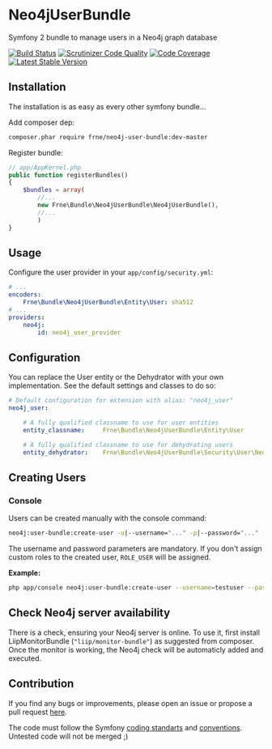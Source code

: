 Neo4jUserBundle
===============

Symfony 2 bundle to manage users in a Neo4j graph database

[![Build Status](https://travis-ci.org/swiss-php-friends/Neo4jUserBundle.svg?branch=master)](https://travis-ci.org/swiss-php-friends/Neo4jUserBundle) [![Scrutinizer Code Quality](https://scrutinizer-ci.com/g/frne/Neo4jUserBundle/badges/quality-score.png?s=59f1833cfc72c484f605f50f7965d67bbcdcc2b7)](https://scrutinizer-ci.com/g/frne/Neo4jUserBundle/) [![Code Coverage](https://scrutinizer-ci.com/g/frne/Neo4jUserBundle/badges/coverage.png?s=52c98b9d7def1b62cf71eed0defa7f9cdee12eb7)](https://scrutinizer-ci.com/g/frne/Neo4jUserBundle/) [![Latest Stable Version](https://poser.pugx.org/frne/neo4j-user-bundle/v/stable.png)](https://packagist.org/packages/frne/neo4j-user-bundle)

## Installation

The installation is as easy as every other symfony bundle...

Add composer dep:

```bash
composer.phar require frne/neo4j-user-bundle:dev-master
```

Register bundle:

```php
// app/AppKernel.php
public function registerBundles()
{
    $bundles = array(
        //...
        new Frne\Bundle\Neo4jUserBundle\Neo4jUserBundle(),
        //...
        )
}
```

## Usage

Configure the user provider in your ```app/config/security.yml```:

```yml
# ...
encoders:
    Frne\Bundle\Neo4jUserBundle\Entity\User: sha512
# ...
providers:
    neo4j:
        id: neo4j_user_provider
```

## Configuration

You can replace the User entity or the Dehydrator with your own implementation. See the default settings and classes to do so:

```yml
# Default configuration for extension with alias: "neo4j_user"
neo4j_user:

    # A fully qualified classname to use for user entities
    entity_classname:     Frne\Bundle\Neo4jUserBundle\Entity\User

    # A fully qualified classname to use for dehydrating users
    entity_dehydrator:    Frne\Bundle\Neo4jUserBundle\Security\User\Neo4jUserDehydrator
```

## Creating Users

### Console

Users can be created manually with the console command:

```bash
neo4j:user-bundle:create-user -u|--username="..." -p|--password="..." [-r|--roles="..."]
```

The username and password parameters are mandatory. If you don't assign custom roles to the created user,
```ROLE_USER``` will be assigned.

**Example:**

```bash
php app/console neo4j:user-bundle:create-user --username=testuser --password=1234 --roles=ROLE_FOO,ROLE_BAR
```

## Check Neo4j server availability

There is a check, ensuring your Neo4j server is online. To use it, first install LiipMonitorBundle
(```"liip/monitor-bundle"```) as suggested from composer. Once the monitor is working, the Neo4j check
will be automaticly added and executed.

## Contribution

If you find any bugs or improvements, please open an issue or propose a pull request [here](https://github.com/frne/Neo4jUserBundle/issues).

The code must follow the Symfony [coding standarts](http://symfony.com/doc/current/contributing/code/standards.html) and [conventions](http://symfony.com/doc/current/contributing/code/conventions.html). Untested code will not be merged ;)
